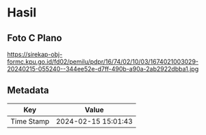 # Hasil

## Foto C Plano

https://sirekap-obj-formc.kpu.go.id/fd02/pemilu/pdpr/16/74/02/10/03/1674021003029-20240215-055240--344ee52e-d7ff-490b-a90a-2ab2922dbba1.jpg


## Metadata

| Key        | Value               |
| ---------- | ------------------- |
| Time Stamp | 2024-02-15 15:01:43 |



